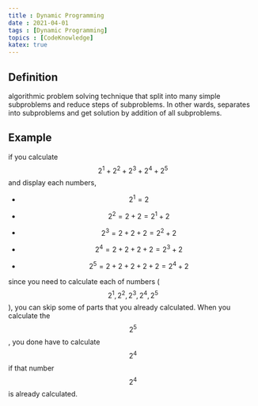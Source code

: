 ```yaml
---
title : Dynamic Programming
date : 2021-04-01
tags : [Dynamic Programming]
topics : [CodeKnowledge]
katex: true
---
```


## Definition

algorithmic problem solving technique that split into many simple subproblems and reduce steps of subproblems. In other wards, separates into subproblems and get solution by addition of all subproblems.

## Example

if you calculate $$2^1+2^2+2^3+2^4+2^5$$ and display each numbers,

- $$2^1=2$$

- $$2^2=2+2 =2^1+2$$

- $$2^3=2+2+2                     =2^2+2$$

- $$2^4=2+2+2+2             =2^3+2$$

- $$2^5=2+2+2+2+2      =2^4+2$$

since you need to calculate each of numbers ($$2^1,2^2,2^3,2^4,2^5$$), you can skip some of parts that you already calculated. When you calculate the $$2^5$$, you done have to calculate $$2^4$$ if that number $$2^4$$ is already calculated.